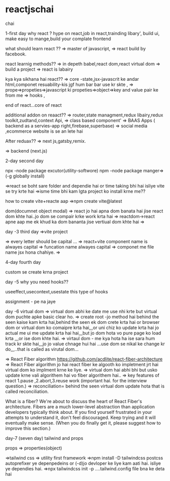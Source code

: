 # reactjschai
chai

1-first day
 why react ?
 hype on react,job in react,trainding libary',
 build ui, make easy to mange,build your complate frontend


what should learn react ??
=> master of javascript,
=> react build by facebook.

react learnig methods??
=> in depeth babel,react dom,react virtual dom
=> build a project
=> react is labairy

kya kya sikhana hai react??
=> core -state,jsx-javascrit ke andar html,componet resuability-kis jgf hum bar bar use kr skte ,
=> prope=>propeties=>javascript ki propeties=>object=>key and value pair ke from me
=> hooks ,

end of react...core of react

additional addon on reaact??
=> router,state managment,redux libairy,redux toolkit,zudtand,context Api,
=> class based component'
=> BAAS Apps ( backend as a servies-app right,firebase,superbase)
=> social media ,ecommerce website is se an lete hai

After reduax??
=> next js,gatsby,remix.

=> backend (next.js)



2-day second day

npx -node package excutor(utility-softwore)
npm -node package manger=>(-g globally install)


=>react se boht sare folder and dependie hai or time taking bhi hai isliye vite se try krte hai
=>isme time bhi kam lgta project ko install krne me??


how to create vite+reacte aap
=>npm create vite@latest 



dom(documnet object modal)
=> react jo hai apna dom banata hai jise react dom khte hai..jo dom se compair krke work krta hai
=> reactdom->react apne aap me ek khud ka dom bananta jise vertiual dom khte hai
=> 


day -3 third day
=>vite project

=> every letter should be capital ...
=> react+vite component name is alwayes capital
=> funcation name alwayes capital
=> componet me file name jsx hona chahiye.
=> 

4-day fourth day

custom se create krna project


day -5
why you need hooks??

useeffect,usecontext,usestate
this type of hooks


assignment - pe na jaye


day -6 virtual dom
=> virtual dom abhi ke date me use nhi krte but virtual dom puchte apke basic clear ho.
=> create root -jo method hai behind the seen kaise kam krta hai,behind the seen ek dom crete krta hai or browser dom or virtual dom ko comaipre krta hai,,,or uni chiz ko update krta hai jo actual me ui me update krta hai hai,,,but jo dom hota vo pure page ko load krta ,,,or ise dom khte hai.
=> virtaul dom - me kya hota ha ise sara hum track kr skte hai,,,jo jo value chnage hui hai ...use dom se nikal ke change kr do,,,..that is called as virutal dom...

=> React Fiber algorithm
https://github.com/acdlite/react-fiber-architecture
=> React Fiber algorithm jo hai react fiber ke algooth ko impletment jrt hai virtual dom ko implment krne ke liye.
=> virtual dom hai abhi bhi but usko update krne vali algorithem hai vo fiber algorithem hai..
=> key features of react 1.pause ,2.abort,3.reuse work (important hai. for the interview question.)
=> reconciliation= behind the seen virtual dom update hota that is called reconciliation. 

What is a fiber?
We're about to discuss the heart of React Fiber's architecture. Fibers are a much lower-level abstraction than application developers typically think about. If you find yourself frustrated in your attempts to understand it, don't feel discouraged. Keep trying and it will eventually make sense. (When you do finally get it, please suggest how to improve this section.)

day-7 (seven day) tailwind and props

props => properties(object)

=>tailwind css => utility first framework
=>npm install -D tailwindcss postcss autoprefixer ye depenpedeins or (-d)jo devloper ke liye kam aati hai.
isliye ye dependies hai.
=>npx tailwindcss init -p ....tailwind.config file bna ke deta hai


